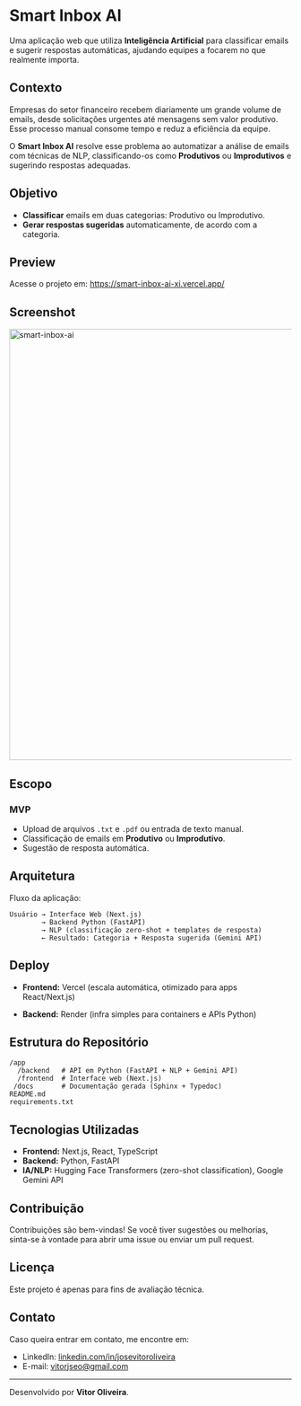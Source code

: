 # Smart Inbox AI

Uma aplicação web que utiliza **Inteligência Artificial** para
classificar emails e sugerir respostas automáticas, ajudando equipes a
focarem no que realmente importa.

## Contexto

Empresas do setor financeiro recebem diariamente um grande volume de
emails, desde solicitações urgentes até mensagens sem valor produtivo.
Esse processo manual consome tempo e reduz a eficiência da equipe.

O **Smart Inbox AI** resolve esse problema ao automatizar a análise de
emails com técnicas de NLP, classificando-os como **Produtivos** ou
**Improdutivos** e sugerindo respostas adequadas.

## Objetivo

- **Classificar** emails em duas categorias: Produtivo ou
  Improdutivo.
- **Gerar respostas sugeridas** automaticamente, de acordo com a
  categoria.

## Preview

Acesse o projeto em: https://smart-inbox-ai-xi.vercel.app/

## Screenshot

<img width="1350" height="768" alt="smart-inbox-ai" src="https://github.com/user-attachments/assets/20ca2919-0d97-46d9-a3e1-5b8ad72cea54" />

## Escopo

### MVP

- Upload de arquivos `.txt` e `.pdf` ou entrada de texto manual.
- Classificação de emails em **Produtivo** ou **Improdutivo**.
- Sugestão de resposta automática.

## Arquitetura

Fluxo da aplicação:

    Usuário → Interface Web (Next.js)
            → Backend Python (FastAPI)
            → NLP (classificação zero-shot + templates de resposta)
            ← Resultado: Categoria + Resposta sugerida (Gemini API)

## Deploy

- **Frontend:** Vercel (escala automática, otimizado para apps React/Next.js)

- **Backend:** Render (infra simples para containers e APIs Python)

## Estrutura do Repositório

    /app
      /backend   # API em Python (FastAPI + NLP + Gemini API)
      /frontend  # Interface web (Next.js)
     /docs       # Documentação gerada (Sphinx + Typedoc)
    README.md
    requirements.txt

## Tecnologias Utilizadas

- **Frontend:** Next.js, React, TypeScript
- **Backend:** Python, FastAPI
- **IA/NLP:** Hugging Face Transformers (zero-shot classification), Google Gemini API

## Contribuição

Contribuições são bem-vindas! Se você tiver sugestões ou melhorias, sinta-se à vontade para abrir uma issue ou enviar um pull request.

## Licença

Este projeto é apenas para fins de avaliação técnica.

## Contato

Caso queira entrar em contato, me encontre em:

- LinkedIn: [linkedin.com/in/josevitoroliveira](https://linkedin.com/in/josevitoroliveira)
- E-mail: [vitorjseo@gmail.com](mailto:vitorjseo@gmail.com)

---

Desenvolvido por **Vitor Oliveira**.
